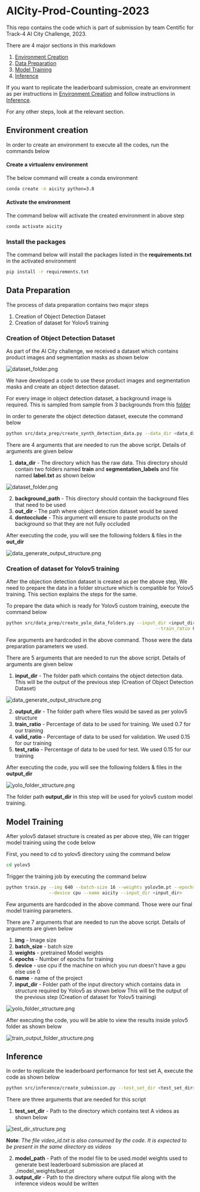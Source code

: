 # AICity-Prod-Counting-2023
This repo contains the code which is part of submission by team Centific for Track-4 AI City Challenge, 2023.

There are 4 major sections in this markdown
1. [Environment Creation](#environment-creation)
2. [Data Preparation](#data-preparation)
3. [Model Training](#model-training)
4. [Inference](#inference)

If you want to replicate the leaderboard submission, create an environment as per instructions 
in [Environment Creation](#environment-creation) and follow instructions in [Inference](#inference).

For any other steps, look at the relevant section.

## Environment creation
In order to create an environment to execute all the codes, run the commands below

#### Create a virtualenv environment
The below command will create a conda environment

```bash
conda create -n aicity python=3.8
```

#### Activate the environment
The command below will activate the created environment in above step
```bash
conda activate aicity
```

### Install the packages
The command below will install the packages listed in the **requirements.txt** in the activated environment

```bash
pip install -r requirements.txt
```

## Data Preparation
The process of data preparation contains two major steps
1. Creation of Object Detection Dataset
2. Creation of dataset for Yolov5 training 


### Creation of Object Detection Dataset
As part of the AI City challenge, we received a dataset which contains product images and 
segmentation masks as shown below

![dataset_folder.png](assets/dataset_folder.png)

We have developed a code to use these product images and segmentation masks and create 
an object detection dataset.

For every image in object detection dataset, a background image is required. This is sampled from
sample from 3 backgrounds from this [folder](./backgrounds)

In order to generate the object detection dataset, execute the command below
```bash
python src/data_prep/create_synth_detection_data.py --data_dir <data_dir> --background_path ./backgrounds --out_dir <out_dir> --dontocclude
```
There are 4 arguments that are needed to run the above script. 
Details of arguments are given below
1. **data_dir** - The directory which has the raw data. This directory should contain two folders named **train** and **segmentation_labels** and file named **label.txt** as shown below

![dataset_folder.png](assets/dataset_folder.png)

2. **background_path** - This directory should contain the background files that need to be used
3. **out_dir** - The path where object detection dataset would be saved
4. **dontocclude** - This argument will ensure to paste products on the background so that they are not fully occluded

After executing the code, you will see the following folders & files  in the **out_dir**

![data_generate_output_structure.png](assets/data_generate_output_structure.png)

### Creation of dataset for Yolov5 training
After the objection detection dataset is created as per the above step, We 
need to prepare the data in a folder structure which is compatible for Yolov5 training.
This section explains the steps for the same.

To prepare the data which is ready for Yolov5 custom training, execute the command below
```bash
python src/data_prep/create_yolo_data_folders.py --input_dir <input_dir> --output_dir <output_dir> \
                                                        --train_ratio 0.7 --valid_ratio 0.15 --test_ratio 0.15
```
Few arguments are hardcoded in the above command. Those were the data preparation parameters we used.

There are 5 arguments that are needed to run the above script. 
Details of arguments are given below
1. **input_dir** - The folder path which contains the object detection data. This will be the 
output of the previous step (Creation of Object Detection Dataset)

![data_generate_output_structure.png](assets/data_generate_output_structure.png)

2. **output_dir** - The folder path where files would be saved as per yolov5 structure
3. **train_ratio** - Percentage of data to be used for training. We used 0.7 for our training
4. **valid_ratio** - Percentage of data to be used for validation. We used 0.15 for our training
5. **test_ratio** - Percentage of data to be used for test. We used 0.15 for our training

After executing the code, you will see the following folders & files in the **output_dir**

![yolo_folder_structure.png](assets/yolo_folder_structure.png)

The folder path **output_dir** in this step will be used for yolov5 custom model training. 

## Model Training
After yolov5 dataset structure is created as per above step, We can trigger model training using the 
code below

First, you need to cd to yolov5 directory using the command below

```bash
cd yolov5
```

Trigger the training job by executing the command below
```bash
python train.py --img 640 --batch-size 16 --weights yolov5m.pt --epochs 70 \
                --device cpu --name aicity --input_dir <input_dir>
```
Few arguments are hardcoded in the above command. Those were our final model training parameters.

There are 7 arguments that are needed to run the above script. 
Details of arguments are given below
1. **img** - Image size
2. **batch_size** - batch size
3. **weights** - pretrained Model weights
4. **epochs** - Number of epochs for training
5. **device** - use cpu if the machine on which you run doesn't have a gpu else use 0
6. **name** - name of the project
7. **input_dir** - Folder path of the input directory which contains data in structure required 
by Yolov5 as shown below
This will be the output of the previous step (Creation of dataset for Yolov5 training) 

![yolo_folder_structure.png](assets/yolo_folder_structure.png)

After executing the code, you will be able to view the results inside yolov5 folder as shown below

![train_output_folder_structure.png](assets/train_output_folder_structure.png)

## Inference
In order to replicate the leaderboard performance for test set A, execute the code as shown below

```bash
python src/inference/create_submission.py --test_set_dir <test_set_dir> --model_path ./model_weights/best.pt --output_dir <output_dir>
```

There are three arguments that are needed for this script
1. **test_set_dir** - Path to the directory which contains test A videos as shown below

![test_dir_structure.png](assets/test_dir_structure.png)

**Note**: _The file video_id.txt is also consumed by the code. It is expected to be present in the same directory as videos_

2. **model_path** - Path of the model file to be used.model weights used to generate best leaderboard submission are placed at ./model_weights/best.pt
3. **output_dir** - Path to the directory where output file along with the inference videos would be written
